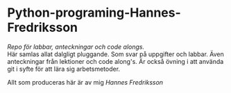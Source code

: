 # Python-programing-Hannes-Fredriksson
*Repo för labbar, anteckningar och code alongs.*   
Här samlas allat dalgligt pluggande. Som svar på uppgifter och labbar. Även anteckningar från lektioner och code along's.
Är också övning i att använda git i syfte för att lära sig arbetsmetoder.  


Allt som produceras här är av mig *Hannes Fredriksson* 
